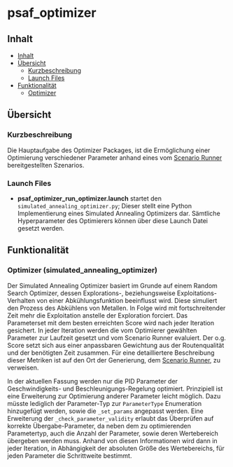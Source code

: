 # psaf_optimizer

## Inhalt

* [Inhalt](#inhalt)
* [Übersicht](#bersicht)
    * [Kurzbeschreibung](#kurzbeschreibung)
    * [Launch Files](#launch-files)
* [Funktionalität](#funktionalitt)
    * [Optimizer](#optimizer-simulated_annealing_optimizer)

## Übersicht

### Kurzbeschreibung
Die Hauptaufgabe des Optimizer Packages, ist die Ermöglichung einer Optimierung verschiedener Parameter anhand eines vom
[Scenario Runner](../psaf_scenario/readme.md) bereitgestellten Szenarios.

### Launch Files
- **psaf_optimizer_run_optimizer.launch** startet den ```simulated_annealing_optimizer.py```; Dieser stellt eine Python
  Implementierung eines Simulated Annealing Optimizers dar. Sämtliche Hyperparameter des Optimierers können über diese 
  Launch Datei gesetzt werden.

## Funktionalität
### Optimizer (simulated_annealing_optimizer)
Der Simulated Annealing Optimizer basiert im Grunde auf einem Random Search Optimizer, dessen Explorations-, beziehungsweise
Exploitations-Verhalten von einer Abkühlungsfunktion beeinflusst wird. Diese simuliert den Prozess des Abkühlens von 
Metallen. In Folge wird mit fortschreitender Zeit mehr die Exploitation anstelle der Exploration forciert.
Das Parameterset mit dem besten erreichten Score wird nach jeder Iteration gesichert.
In jeder Iteration werden die vom Optimierer gewählten Parameter zur Laufzeit gesetzt und vom Scenario Runner
evaluiert. Der o.g. Score setzt sich aus einer anpassbaren Gewichtung aus der Routenqualität und der benötigten Zeit zusammen.
Für eine detailliertere Beschreibung dieser Metriken ist auf den Ort der Generierung, 
dem [Scenario Runner](../psaf_scenario/readme.md), zu verweisen.

In der aktuellen Fassung werden nur die PID Parameter der Geschwindigkeits- und Beschleunigungs-Regelung optimiert.
Prinzipiell ist eine Erweiterung zur Optimierung anderer Parameter leicht möglich. Dazu müsste lediglich der Parameter-Typ
zur ```ParameterType``` Enumeration hinzugefügt werden, sowie die ```_set_params``` angepasst werden.
Eine Erweiterung der ```_check_parameter_validity``` erlaubt das Überprüfen auf korrekte Übergabe-Parameter, da neben 
dem zu optimierenden Parametertyp, auch die Anzahl der Parameter, sowie deren Wertebereich übergeben werden muss.
Anhand von diesen Informationen wird dann in jeder Iteration, in Abhängigkeit der absoluten Größe des Wertebereichs, für 
jeden Parameter die Schrittweite bestimmt.